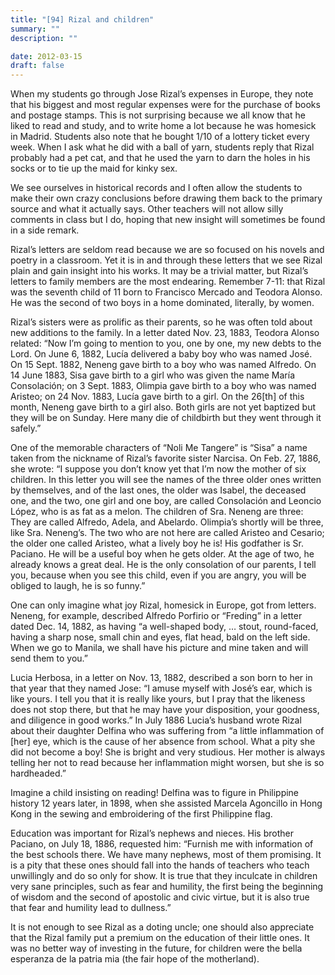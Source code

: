 ```yaml
---
title: "[94] Rizal and children"
summary: ""
description: ""

date: 2012-03-15
draft: false
---
```


When my students go through Jose Rizal’s expenses in Europe, they note that his biggest and most regular expenses were for the purchase of books and postage stamps. This is not surprising because we all know that he liked to read and study, and to write home a lot because he was homesick in Madrid. Students also note that he bought 1/10 of a lottery ticket every week. When I ask what he did with a ball of yarn, students reply that Rizal probably had a pet cat, and that he used the yarn to darn the holes in his socks or to tie up the maid for kinky sex.

We see ourselves in historical records and I often allow the students to make their own crazy conclusions before drawing them back to the primary source and what it actually says. Other teachers will not allow silly comments in class but I do, hoping that new insight will sometimes be found in a side remark.

Rizal’s letters are seldom read because we are so focused on his novels and poetry in a classroom. Yet it is in and through these letters that we see Rizal plain and gain insight into his works. It may be a trivial matter, but Rizal’s letters to family members are the most endearing. Remember 7-11: that Rizal was the seventh child of 11 born to Francisco Mercado and Teodora Alonso. He was the second of two boys in a home dominated, literally, by women.

Rizal’s sisters were as prolific as their parents, so he was often told about new additions to the family. In a letter dated Nov. 23, 1883, Teodora Alonso related: “Now I’m going to mention to you, one by one, my new debts to the Lord. On June 6, 1882, Lucía delivered a baby boy who was named José. On 15 Sept. 1882, Neneng gave birth to a boy who was named Alfredo. On 14 June 1883, Sisa gave birth to a girl who was given the name María Consolación; on 3 Sept. 1883, Olimpia gave birth to a boy who was named Aristeo; on 24 Nov. 1883, Lucía gave birth to a girl. On the 26[th] of this month, Neneng gave birth to a girl also. Both girls are not yet baptized but they will be on Sunday. Here many die of childbirth but they went through it safely.”

One of the memorable characters of “Noli Me Tangere” is “Sisa” a name taken from the nickname of Rizal’s favorite sister Narcisa. On Feb. 27, 1886, she wrote: “I suppose you don’t know yet that I’m now the mother of six children. In this letter you will see the names of the three older ones written by themselves, and of the last ones, the older was Isabel, the deceased one, and the two, one girl and one boy, are called Consolación and Leoncio López, who is as fat as a melon. The children of Sra. Neneng are three: They are called Alfredo, Adela, and Abelardo. Olimpia’s shortly will be three, like Sra. Neneng’s. The two who are not here are called Aristeo and Cesario; the older one called Aristeo, what a lively boy he is! His godfather is Sr. Paciano. He will be a useful boy when he gets older. At the age of two, he already knows a great deal. He is the only consolation of our parents, I tell you, because when you see this child, even if you are angry, you will be obliged to laugh, he is so funny.”

One can only imagine what joy Rizal, homesick in Europe, got from letters. Neneng, for example, described Alfredo Porfirio or “Freding” in a letter dated Dec. 14, 1882, as having “a well-shaped body, … stout, round-faced, having a sharp nose, small chin and eyes, flat head, bald on the left side. When we go to Manila, we shall have his picture and mine taken and will send them to you.”

Lucia Herbosa, in a letter on Nov. 13, 1882, described a son born to her in that year that they named Jose: “I amuse myself with José’s ear, which is like yours. I tell you that it is really like yours, but I pray that the likeness does not stop there, but that he may have your disposition, your goodness, and diligence in good works.” In July 1886 Lucia’s husband wrote Rizal about their daughter Delfina who was suffering from “a little inflammation of [her] eye, which is the cause of her absence from school. What a pity she did not become a boy! She is bright and very studious. Her mother is always telling her not to read because her inflammation might worsen, but she is so hardheaded.”

Imagine a child insisting on reading! Delfina was to figure in Philippine history 12 years later, in 1898, when she assisted Marcela Agoncillo in Hong Kong in the sewing and embroidering of the first Philippine flag.

Education was important for Rizal’s nephews and nieces. His brother Paciano, on July 18, 1886, requested him: “Furnish me with information of the best schools there. We have many nephews, most of them promising. It is a pity that these ones should fall into the hands of teachers who teach unwillingly and do so only for show. It is true that they inculcate in children very sane principles, such as fear and humility, the first being the beginning of wisdom and the second of apostolic and civic virtue, but it is also true that fear and humility lead to dullness.”

It is not enough to see Rizal as a doting uncle; one should also appreciate that the Rizal family put a premium on the education of their little ones. It was no better way of investing in the future, for children were the bella esperanza de la patria mia (the fair hope of the motherland).
